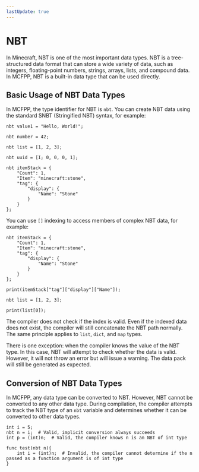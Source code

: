```yaml
---
lastUpdate: true
---
```


# NBT

In Minecraft, NBT is one of the most important data types. NBT is a tree-structured data format that can store a wide variety of data, such as integers, floating-point numbers, strings, arrays, lists, and compound data. In MCFPP, NBT is a built-in data type that can be used directly.

## Basic Usage of NBT Data Types

In MCFPP, the type identifier for NBT is `nbt`. You can create NBT data using the standard SNBT (Stringified NBT) syntax, for example:

```mcfpp
nbt value1 = "Hello, World!";

nbt number = 42;

nbt list = [1, 2, 3];

nbt uuid = [I; 0, 0, 0, 1];

nbt itemStack = {
    "Count": 1,
    "Item": "minecraft:stone",
    "tag": {
        "display": {
            "Name": "Stone"
        }
    }
};
```

You can use `[]` indexing to access members of complex NBT data, for example:

```mcfpp
nbt itemStack = {
    "Count": 1,
    "Item": "minecraft:stone",
    "tag": {
        "display": {
            "Name": "Stone"
        }
    }
};

print(itemStack["tag"]["display"]["Name"]);

nbt list = [1, 2, 3];

print(list[0]);
```

The compiler does not check if the index is valid. Even if the indexed data does not exist, the compiler will still concatenate the NBT path normally. The same principle applies to `list`, `dict`, and `map` types.

There is one exception: when the compiler knows the value of the NBT type. In this case, NBT will attempt to check whether the data is valid. However, it will not throw an error but will issue a warning. The data pack will still be generated as expected.

## Conversion of NBT Data Types

In MCFPP, any data type can be converted to NBT. However, NBT cannot be converted to any other data type. During compilation, the compiler attempts to track the NBT type of an `nbt` variable and determines whether it can be converted to other data types.

```mcfpp
int i = 5;
nbt n = i;  # Valid, implicit conversion always succeeds
int p = (int)n;  # Valid, the compiler knows n is an NBT of int type

func test(nbt n){
    int i = (int)n;  # Invalid, the compiler cannot determine if the n passed as a function argument is of int type
}
```
